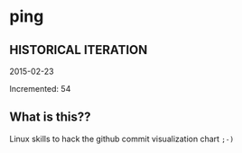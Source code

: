 # ping

## HISTORICAL ITERATION
2015-02-23

Incremented: 54

## What is this?? 
Linux skills to hack the github commit visualization chart `;-)`
